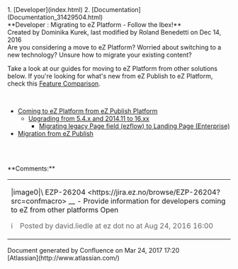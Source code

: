 <div id="page">
<div id="main" class="aui-page-panel">
<div id="main-header">
<div id="breadcrumb-section">
1.  [Developer](index.html)
2.  [Documentation](Documentation_31429504.html)

</div>
**Developer : Migrating to eZ Platform - Follow the Ibex!**

</div>
<div id="content" class="view">
<div class="page-metadata">
Created by Dominika Kurek, last modified by Roland Benedetti on Dec 14, 2016

</div>
<div id="main-content" class="wiki-content group">
<div class="contentLayout2">
<div class="columnLayout two-right-sidebar"
data-layout="two-right-sidebar">
<div class="cell normal" data-type="normal">
<div class="innerCell">
Are you considering a move to eZ Platform? Worried about switching to a new technology? Unsure how to migrate your existing content?

Take a look at our guides for moving to eZ Platform from other solutions below. If you're looking for what's new from eZ Publish to eZ Platform, check this [Feature Comparison](https://doc.ez.no/x/jpTUAQ).

 

-   [Coming to eZ Platform from eZ Publish Platform](Coming-to-eZ-Platform-from-eZ-Publish-Platform_31429598.html)
    -   [Upgrading from 5.4.x and 2014.11 to 16.xx](Upgrading-from-5.4.x-and-2014.11-to-16.xx_31430322.html)
        -   [Migrating legacy Page field (ezflow) to Landing Page (Enterprise)](31431405.html)
-   [Migration from eZ Publish](Migration-from-eZ-Publish_31430320.html)

 

</div>
</div>
<div class="cell aside" data-type="aside">
<div class="innerCell">
 

</div>
</div>
</div>
</div>
</div>
<div class="pageSection group">
<div class="pageSectionHeader">
**Comments:**

</div>
<table>
<colgroup>
<col width="100%" />
</colgroup>
<tbody>
<tr class="odd">
<td align="left"><p><a href=""></a></p>
<p>|image0|\ EZP-26204 &lt;https://jira.ez.no/browse/EZP-26204?src=confmacro&gt;
__ - Provide information for developers coming to eZ from other platforms Open</p>
<div class="smallfont" align="left"
style="color: #666666; width: 98%; margin-bottom: 10px;">
<p><img src="images/icons/contenttypes/comment_16.png" alt="image1" width="16" height="16" /> Posted by <script type="text/javascript">
<!--
h='&#x65;&#122;&#46;&#110;&#x6f;';a='&#64;';n='&#100;&#x61;&#118;&#x69;&#100;&#46;&#108;&#x69;&#x65;&#100;&#108;&#x65;';e=n+a+h;
document.write('<a h'+'ref'+'="ma'+'ilto'+':'+e+'" clas'+'s="em' + 'ail">'+e+'<\/'+'a'+'>');
// -->
</script><noscript>&#100;&#x61;&#118;&#x69;&#100;&#46;&#108;&#x69;&#x65;&#100;&#108;&#x65;&#32;&#x61;&#116;&#32;&#x65;&#122;&#32;&#100;&#x6f;&#116;&#32;&#110;&#x6f;</noscript> at Aug 24, 2016 16:00</p>
</div></td>
</tr>
</tbody>
</table>

</div>
</div>
</div>
<div id="footer" role="contentinfo">
<div class="section footer-body">
Document generated by Confluence on Mar 24, 2017 17:20

<div id="footer-logo">
[Atlassian](http://www.atlassian.com/)

</div>
</div>
</div>
</div>

